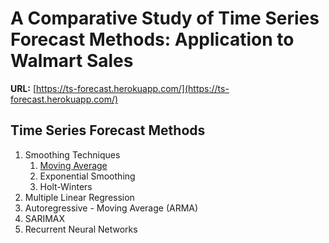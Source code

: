 # A Comparative Study of Time Series Forecast Methods: Application to Walmart Sales

__URL:__ [https://ts-forecast.herokuapp.com/](https://ts-forecast.herokuapp.com/)

## Time Series Forecast Methods

1. Smoothing Techniques
   1. [Moving Average](https://github.com/nphan20181/time_series_forecast/blob/main/module/ma_model.py)
   1. Exponential Smoothing
   1. Holt-Winters
1. Multiple Linear Regression
1. Autoregressive - Moving Average (ARMA)
1. SARIMAX
1. Recurrent Neural Networks
